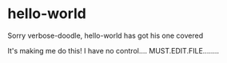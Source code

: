 # hello-world
Sorry verbose-doodle, hello-world has got his one covered

It's making me do this!
I have no control.... MUST.EDIT.FILE........
